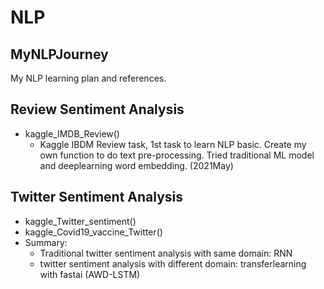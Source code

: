 # NLP
 
## MyNLPJourney
My NLP learning plan and references.

## Review Sentiment Analysis
* kaggle_IMDB_Review()
   * Kaggle IBDM Review task, 1st task to learn NLP basic. Create my own function to do text pre-processing. Tried traditional ML model and deeplearning word embedding. (2021May)

## Twitter Sentiment Analysis
* kaggle_Twitter_sentiment()
* kaggle_Covid19_vaccine_Twitter()
* Summary:
  * Traditional twitter sentiment analysis with same domain: RNN  
  * twitter sentiment analysis with different domain: transferlearning with fastai (AWD-LSTM) 
